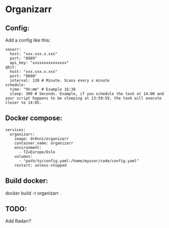 # Organizarr

## Config:

Add a config like this:

```
sonarr:
  host: "xxx.xxx.x.xxx"
  port: "8989"
  api_key: "xxxxxxxxxxxxxxx"
qbit:
  host: "xxx.xxx.x.xxx"
  port: "8090"
  interval: 120 # Minute. Scans every x minute
schedule:
  time: "hh:mm" # Example 16:38
  sleep: 300 # Seconds. Example, if you schedule the task at 14:00 and your script happens to be sleeping at 13:59:59, the task will execute closer to 14:05.
```

## Docker compose:

```
services:
  organizarr:
    image: dr0nn1/organizarr
    container_name: organizarr
    environment:
      - TZ=Europe/Oslo
    volumes:
      - "path/to/config.yaml:/home/myuser/code/config.yaml"
    restart: unless-stopped
```

## Build docker:

docker build -t organizarr .

## TODO:

Add Radarr?
